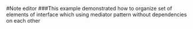 #Note editor
###This example demonstrated how to organize set of elements of interface which using mediator pattern without dependencies on each other